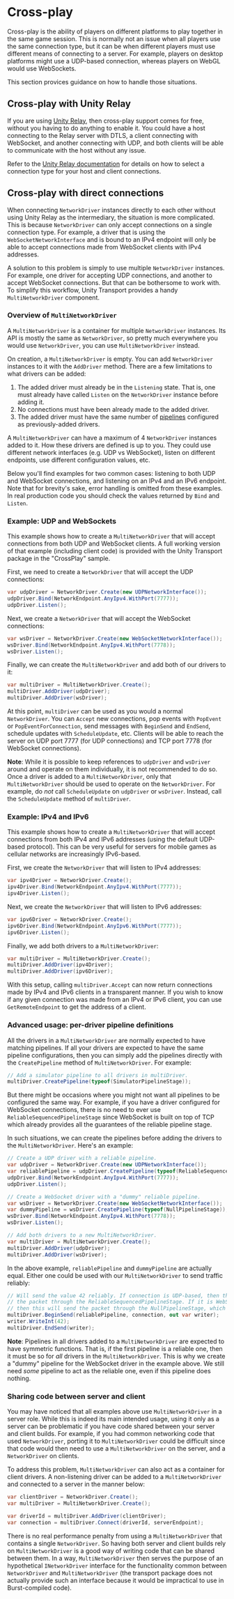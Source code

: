 # Cross-play

Cross-play is the ability of players on different platforms to play together in the same game session. This is normally not an issue when all players use the same connection type, but it can be when different players must use different means of connecting to a server. For example, players on desktop platforms might use a UDP-based connection, whereas players on WebGL would use WebSockets.

This section provices guidance on how to handle those situations.

## Cross-play with Unity Relay

If you are using [Unity Relay](https://docs.unity.com/relay/en/manual/introduction), then cross-play support comes for free, without you having to do anything to enable it. You could have a host connecting to the Relay server with DTLS, a client connecting with WebSocket, and another connecting with UDP, and both clients will be able to communicate with the host without any issue.

Refer to the [Unity Relay documentation](https://docs.unity.com/relay/en/manual/relay-and-utp) for details on how to select a connection type for your host and client connections.

## Cross-play with direct connections

When connecting `NetworkDriver` instances directly to each other without using Unity Relay as the intermediary, the situation is more complicated. This is because `NetworkDriver` can only accept connections on a single connection type. For example, a driver that is using the `WebSocketNetworkInterface` and is bound to an IPv4 endpoint will only be able to accept connections made from WebSocket clients with IPv4 addresses.

A solution to this problem is simply to use multiple `NetworkDriver` instances. For example, one driver for accepting UDP connections, and another to accept WebSocket connections. But that can be bothersome to work with. To simplify this workflow, Unity Transport provides a handy `MultiNetworkDriver` component.

### Overview of `MultiNetworkDriver`

A `MultiNetworkDriver` is a container for multiple `NetworkDriver` instances. Its API is mostly the same as `NetworkDriver`, so pretty much everywhere you would use `NetworkDriver`, you can use `MultiNetworkDriver` instead.

On creation, a `MultiNetworkDriver` is empty. You can add `NetworkDriver` instances to it with the `AddDriver` method. There are a few limitations to what drivers can be added:

 1. The added driver must already be in the `Listening` state. That is, one must already have called `Listen` on the `NetworkDriver` instance before adding it.
 2. No connections must have been already made to the added driver.
 3. The added driver must have the same number of [pipelines](pipelines-usage.md) configured as previously-added drivers.

A `MultiNetworkDriver` can have a maximum of 4 `NetworkDriver` instances added to it. How these drivers are defined is up to you. They could use different network interfaces (e.g. UDP vs WebSocket), listen on different endpoints, use different configuration values, etc.

Below you'll find examples for two common cases: listening to both UDP and WebSocket connections, and listening on an IPv4 and an IPv6 endpoint. Note that for brevity's sake, error handling is omitted from these examples. In real production code you should check the values returned by `Bind` and `Listen`.

### Example: UDP and WebSockets

This example shows how to create a `MultiNetworkDriver` that will accept connections from both UDP and WebSocket clients. A full working version of that example (including client code) is provided with the Unity Transport package in the "CrossPlay" sample.

First, we need to create a `NetworkDriver` that will accept the UDP connections:

```csharp
var udpDriver = NetworkDriver.Create(new UDPNetworkInterface());
udpDriver.Bind(NetworkEndpoint.AnyIpv4.WithPort(7777));
udpDriver.Listen();
```

Next, we create a `NetworkDriver` that will accept the WebSocket connections:

```csharp
var wsDriver = NetworkDriver.Create(new WebSocketNetworkInterface());
wsDriver.Bind(NetworkEndpoint.AnyIpv4.WithPort(7778));
wsDriver.Listen();
```

Finally, we can create the `MultiNetworkDriver` and add both of our drivers to it:

```csharp
var multiDriver = MultiNetworkDriver.Create();
multiDriver.AddDriver(udpDriver);
multiDriver.AddDriver(wsDriver);
```

At this point, `multiDriver` can be used as you would a normal `NetworkDriver`. You can `Accept` new connections, pop events with `PopEvent` or `PopEventForConnection`, send messages with `BeginSend` and `EndSend`, schedule updates with `ScheduleUpdate`, etc. Clients will be able to reach the server on UDP port 7777 (for UDP connections) and TCP port 7778 (for WebSocket connections).

**Note**: While it is possible to keep references to `udpDriver` and `wsDriver` around and operate on them individually, it is not recommended to do so. Once a driver is added to a `MultiNetworkDriver`, only that `MultiNetworkDriver` should be used to operate on the `NetworkDriver`. For example, do _not_ call `ScheduleUpdate` on `udpDriver` or `wsDriver`. Instead, call the `ScheduleUpdate` method of `multiDriver`.

### Example: IPv4 and IPv6

This example shows how to create a `MultiNetworkDriver` that will accept connections from both IPv4 and IPv6 addresses (using the default UDP-based protocol). This can be very useful for servers for mobile games as cellular networks are increasingly IPv6-based.

First, we create the `NetworkDriver` that will listen to IPv4 addresses:

```csharp
var ipv4Driver = NetworkDriver.Create();
ipv4Driver.Bind(NetworkEndpoint.AnyIpv4.WithPort(7777));
ipv4Driver.Listen();
```

Next, we create the `NetworkDriver` that will listen to IPv6 addresses:

```csharp
var ipv6Driver = NetworkDriver.Create();
ipv6Driver.Bind(NetworkEndpoint.AnyIpv6.WithPort(7777));
ipv6Driver.Listen();
```

Finally, we add both drivers to a `MultiNetworkDriver`:

```csharp
var multiDriver = MultiNetworkDriver.Create();
multiDriver.AddDriver(ipv4Driver);
multiDriver.AddDriver(ipv6Driver);
```

With this setup, calling `multiDriver.Accept` can now return connections made by IPv4 and IPv6 clients in a transparent manner. If you wish to know if any given connection was made from an IPv4 or IPv6 client, you can use `GetRemoteEndpoint` to get the address of a client.

### Advanced usage: per-driver pipeline definitions

All the drivers in a `MultiNetworkDriver` are normally expected to have matching pipelines. If all your drivers are expected to have the same pipeline configurations, then you can simply add the pipelines directly with the `CreatePipeline` method of `MultiNetworkDriver`. For example:

```csharp
// Add a simulator pipeline to all drivers in multiDriver.
multiDriver.CreatePipeline(typeof(SimulatorPipelineStage));
```

But there might be occasions where you might not want all pipelines to be configured the same way. For example, if you have a driver configured for WebSocket connections, there is no need to ever use `ReliableSequencedPipelineStage` since WebSocket is built on top of TCP which already provides all the guarantees of the reliable pipeline stage.

In such situations, we can create the pipelines before adding the drivers to the `MultiNetworkDriver`. Here's an example:

```csharp
// Create a UDP driver with a reliable pipeline.
var udpDriver = NetworkDriver.Create(new UDPNetworkInterface());
var reliablePipeline = udpDriver.CreatePipeline(typeof(ReliableSequencedPipelineStage));
udpDriver.Bind(NetworkEndpoint.AnyIpv4.WithPort(7777));
udpDriver.Listen();

// Create a WebSocket driver with a "dummy" reliable pipeline.
var wsDriver = NetworkDriver.Create(new WebSocketNetworkInterface());
var dummyPipeline = wsDriver.CreatePipeline(typeof(NullPipelineStage));
wsDriver.Bind(NetworkEndpoint.AnyIpv4.WithPort(7778));
wsDriver.Listen();

// Add both drivers to a new MultiNetworkDriver.
var multiDriver = MultiNetworkDriver.Create();
multiDriver.AddDriver(udpDriver);
multiDriver.AddDriver(wsDriver);
```

In the above example, `reliablePipeline` and `dummyPipeline` are actually equal. Either one could be used with our `MultiNetworkDriver` to send traffic reliably:

```csharp
// Will send the value 42 reliably. If connection is UDP-based, then this will send
// the packet through the ReliableSequencedPipelineStage. If it is WebSocket-based,
// then this will send the packet through the NullPipelineStage, which does nothing.
multiDriver.BeginSend(reliablePipeline, connection, out var writer);
writer.WriteInt(42);
multiDriver.EndSend(writer);
```

**Note**: Pipelines in all drivers added to a `MultiNetworkDriver` are expected to have symmetric functions. That is, if the first pipeline is a reliable one, then it must be so for _all_ drivers in the `MultiNetworkDriver`. This is why we create a "dummy" pipeline for the WebSocket driver in the example above. We still need _some_ pipeline to act as the reliable one, even if this pipeline does nothing.

### Sharing code between server and client

You may have noticed that all examples above use `MultiNetworkDriver` in a server role. While this is indeed its main intended usage, using it only as a server can be problematic if you have code shared between your server and client builds. For example, if you had common networking code that used `NetworkDriver`, porting it to `MultiNetworkDriver` could be difficult since that code would then need to use a `MultiNetworkDriver` on the server, and a `NetworkDriver` on clients.

To address this problem, `MultiNetworkDriver` can also act as a container for client drivers. A non-listening driver can be added to a `MultiNetworkDriver` and connected to a server in the manner below:

```csharp
var clientDriver = NetworkDriver.Create();
var multiDriver = MultiNetworkDriver.Create();

var driverId = multiDriver.AddDriver(clientDriver);
var connection = multiDriver.Connect(driverId, serverEndpoint);
```

There is no real performance penalty from using a `MultiNetworkDriver` that contains a single `NetworkDriver`. So having both server and client builds rely on `MultiNetworkDriver` is a good way of writing code that can be shared between them. In a way, `MultiNetworkDriver` then serves the purpose of an hypothetical `INetworkDriver` interface for the functionality common between `NetworkDriver` and `MultiNetworkDriver` (the transport package does not actually provide such an interface because it would be impractical to use in Burst-compiled code).